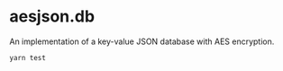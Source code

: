 # aesjson.db

An implementation of a key-value JSON database with AES encryption.

```sh
yarn test
```
